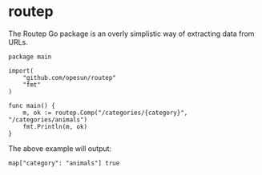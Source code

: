 routep
======

The Routep Go package is an overly simplistic way of extracting data from URLs.

```
package main

import(
	"github.com/opesun/routep"
	"fmt"
)

func main() {
	m, ok := routep.Comp("/categories/{category}", "/categories/animals")
	fmt.Println(m, ok)
}
```

The above example will output:
```
map["category": "animals"] true
```
